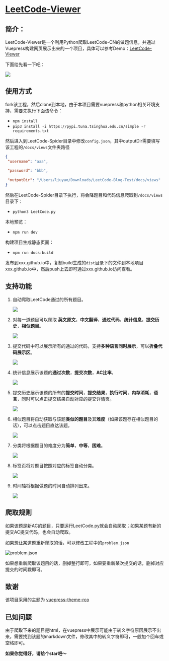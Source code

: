 # [LeetCode-Viewer](https://github.com/shushu1234/LeetCode-Viewer)

## 简介：

LeetCode-Viewer是一个利用Python爬取LeetCode-CN的做题信息，并通过Vuepress构建网页展示出来的一个项目，具体可以参考Demo：[LeetCode-Viewer](http://www.liuyao.gq/)

下面给先看一下吧：

![](https://raw.githubusercontent.com/shushu1234/images/master/img/LeetCode-Viewer.gif)

## 使用方式

fork该工程，然后clone到本地，由于本项目需要vuepress和python相关环境支持，需要先执行下面该命令：

* `npm install`
* `pip3 install -i https://pypi.tuna.tsinghua.edu.cn/simple -r requirements.txt`

然后进入到LeetCode-Spider目录中修改`config.json`，其中outputDir需要填写该工程的`/docs/views`文件夹路径

```json
{
 "username": "aaa",
    
 "password": "bbb",
 
 "outputDir": "/Users/liuyao/Downloads/LeetCode-Blog-Test/docs/views"
}

```

然后在LeetCode-Spider目录下执行，将会降题目和代码信息爬取到`/docs/views`目录下：

* `python3 LeetCode.py`

本地预览：

* `npm run dev`

构建项目生成静态页面：

* `npm run docs:build`

发布到xxx.github.io中，复制build生成的`dist`目录下的文件到本地项目xxx.github.io中，然后push上去即可通过xxx.github.io访问查看。


## 支持功能

1. 自动爬取LeetCode通过的所有题目。

   ![](https://raw.githubusercontent.com/shushu1234/images/master/img/all.jpg)

2. 对每一道题目可以爬取 **英文原文**，**中文翻译**，**通过代码**，**统计信息**，**提交历史**，**相似题目**。

   ![](https://raw.githubusercontent.com/shushu1234/images/master/img/preview.jpg)

3. 提交代码中可以展示所有的通过的代码，支持**多种语言同时展示**，可以**折叠代码展示区**。

   ![](https://raw.githubusercontent.com/shushu1234/images/master/img/code.jpg)

4. 统计信息展示该题的**通过次数**，**提交次数**，**AC比率**。

   ![](https://raw.githubusercontent.com/shushu1234/images/master/img/summary.jpg)

5. 提交历史展示该题的所有的**提交时间**，**提交结果**，**执行时间**，**内存消耗**，**语言**，同时可以点击提交结果自动对应的提交详情页。

   ![](https://raw.githubusercontent.com/shushu1234/images/master/img/history.jpg)

6. 相似题目将自动获取与该题**类似的题目**及其**难度**（如果该题存在相似题目的话），可以点击题目直达该题。

   ![](https://raw.githubusercontent.com/shushu1234/images/master/img/same.jpg)

7. 分类将根据题目的难度分为**简单**，**中等**，**困难**。

   ![](https://raw.githubusercontent.com/shushu1234/images/master/img/category.jpg)

8. 标签页将对题目按照对应的标签自动分类。

   ![](https://raw.githubusercontent.com/shushu1234/images/master/img/tags.jpg)

9. 时间轴将根据做题的时间自动排列出来。

   ![](https://raw.githubusercontent.com/shushu1234/images/master/img/timeline.jpg)

## 爬取规则

如果该题是新AC的题目，只要运行LeetCode.py就会自动爬取；如果某题有新的提交AC提交代码，也会自动爬取。

如果想让某道题重新爬取的话，可以修改工程中的`problem.json`

![problem.json](https://raw.githubusercontent.com/shushu1234/images/master/img/problem-json.jpg)

如果想重新爬取该题目的话，删掉整行即可，如果要重新某次提交的话，删掉对应提交的时间戳即可。

## 致谢

该项目采用的主题为 [vuepress-theme-rco](https://github.com/vuepress-reco/vuepress-theme-reco)

## 已知问题

由于爬取下来的题目是html，在vuepress中展示可能由于转义字符原因展示不出来，需要找到该题的markdown文件，修改其中的转义字符即可，一般加个回车或空格即可。

**如果你觉得好，请给个star吧～**
